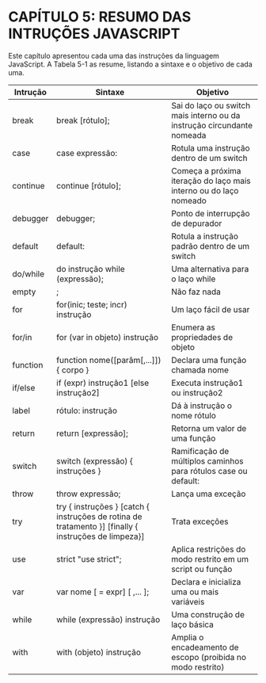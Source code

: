 # CAPÍTULO 5: RESUMO DAS INTRUÇÕES JAVASCRIPT

Este capítulo apresentou cada uma das instruções da linguagem JavaScript. A Tabela 5-1 as resume,
listando a sintaxe e o objetivo de cada uma.

| Intrução | Sintaxe                                                                                              | Objetivo                                                               |
| -------- | ---------------------------------------------------------------------------------------------------- | ---------------------------------------------------------------------- |
| break    | break [rótulo];                                                                                      | Sai do laço ou switch mais interno ou da instrução circundante nomeada |
| case     | case expressão:                                                                                      | Rotula uma instrução dentro de um switch                               |
| continue | continue [rótulo];                                                                                   | Começa a próxima iteração do laço mais interno ou do laço nomeado      |
| debugger | debugger;                                                                                            | Ponto de interrupção de depurador                                      |
| default  | default:                                                                                             | Rotula a instrução padrão dentro de um switch                          |
| do/while | do instrução while (expressão);                                                                      | Uma alternativa para o laço while                                      |
| empty    | ;                                                                                                    | Não faz nada                                                           |
| for      | for(inic; teste; incr) instrução                                                                     | Um laço fácil de usar                                                  |
| for/in   | for (var in objeto) instrução                                                                        | Enumera as propriedades de objeto                                      |
| function | function nome([parâm[,...]]) { corpo }                                                               | Declara uma função chamada nome                                        |
| if/else  | if (expr) instrução1 [else instrução2]                                                               | Executa instrução1 ou instrução2                                       |
| label    | rótulo: instrução                                                                                    | Dá à instrução o nome rótulo                                           |
| return   | return [expressão];                                                                                  | Retorna um valor de uma função                                         |
| switch   | switch (expressão) { instruções }                                                                    | Ramificação de múltiplos caminhos para rótulos case ou default:        |
| throw    | throw expressão;                                                                                     | Lança uma exceção                                                      |
| try      | try { instruções } [catch { instruções de rotina de tratamento }] [finally { instruções de limpeza}] | Trata exceções                                                         |
| use      | strict "use strict";                                                                                 | Aplica restrições do modo restrito em um script ou função              |
| var      | var nome [ = expr] [ ,... ];                                                                         | Declara e inicializa uma ou mais variáveis                             |
| while    | while (expressão) instrução                                                                          | Uma construção de laço básica                                          |
| with     | with (objeto) instrução                                                                              | Amplia o encadeamento de escopo (proibida no modo restrito)            |
